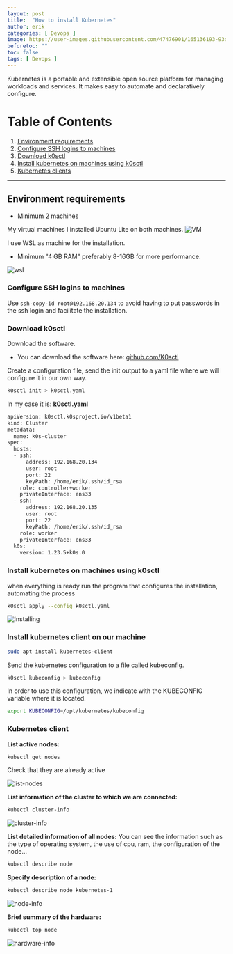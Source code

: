 ```yaml
---
layout: post
title:  "How to install Kubernetes"
author: erik
categories: [ Devops ]
image: https://user-images.githubusercontent.com/47476901/165136193-93dbbe6a-ff9e-488e-93f1-1e014f08abf6.jpg
beforetoc: ""
toc: false
tags: [ Devops ]
---
```

Kubernetes is a portable and extensible open source platform for managing workloads and services. It makes easy to automate and declaratively configure.

# Table of Contents
1. [Environment requirements](#requirements)
2. [Configure SSH logins to machines](#confighostsssh)
3. [Download k0sctl](#downloadK0sctl)
4. [Install kubernetes on machines using k0sctl](#installkuberneteshosts)<br>
5. [Kubernetes clients](#Kubernetesclient)

---

## Environment requirements  <a name="requirements"></a>
- Minimum 2 machines

My virtual machines
I installed Ubuntu Lite on both machines.
![VM](https://user-images.githubusercontent.com/47476901/165136286-5466bfdf-0ae2-4cbf-b358-dedf31eb9406.png)

I use WSL as machine for the installation.
- Minimum "4 GB RAM" preferably 8-16GB for more performance.

![wsl](https://user-images.githubusercontent.com/47476901/165136298-8ff550a2-ee8d-4383-8ab4-62792dfec457.png)

### Configure SSH logins to machines <a name="confighostsssh"></a>
Use  `ssh-copy-id root@192.168.20.134` to avoid having to put passwords in the ssh login and facilitate the installation.

### Download k0sctl <a name="downloadK0sctl"></a>
Download the software.
- You can download the software here: [github.com/K0sctl](https://github.com/k0sproject/k0sctl)

Create a configuration file, send the init output to a yaml file where we will configure it in our own way.
```bash
k0sctl init > k0sctl.yaml
```
In my case it is: **k0sctl.yaml**
```bash
apiVersion: k0sctl.k0sproject.io/v1beta1
kind: Cluster
metadata:
  name: k0s-cluster
spec:
  hosts:
  - ssh:
      address: 192.168.20.134
      user: root
      port: 22
      keyPath: /home/erik/.ssh/id_rsa
    role: controller+worker
    privateInterface: ens33
  - ssh:
      address: 192.168.20.135
      user: root
      port: 22
      keyPath: /home/erik/.ssh/id_rsa
    role: worker
    privateInterface: ens33
  k0s:
    version: 1.23.5+k0s.0
```

### Install kubernetes on machines using k0sctl <a name="installkuberneteshosts"></a>
when everything is ready run the program that configures the installation, automating the process

```bash
k0sctl apply --config k0sctl.yaml
```

![Installing](https://user-images.githubusercontent.com/47476901/165136327-31092a45-200b-4694-a202-f449beabad63.png)


### Install kubernetes client on our machine <a name="installkuberneteshosts"></a>
```bash
sudo apt install kubernetes-client
```
Send the kubernetes configuration to a file called kubeconfig.
```bash
k0sctl kubeconfig > kubeconfig
```

In order to use this configuration, we indicate with the KUBECONFIG variable where it is located.
```bash
export KUBECONFIG=/opt/kubernetes/kubeconfig
```
### Kubernetes client <a name="Kubernetesclient"></a>
**List active nodes:**
```bash
kubectl get nodes
```
Check that they are already active

![list-nodes](https://user-images.githubusercontent.com/47476901/165136351-c17db351-0422-4309-a240-de7f94005476.png)


**List information of the cluster to which we are connected:**

```bash
kubectl cluster-info
```

![cluster-info](https://user-images.githubusercontent.com/47476901/165136364-97c99f98-ae7e-480a-8a42-fe86a51335b9.png)


**List detailed information of all nodes:**
You can see the information such as the type of operating system, the use of cpu, ram, the configuration of the node...

```bash
kubectl describe node
```

**Specify description of a node:**

```bash
kubectl describe node kubernetes-1 
```

![node-info](https://user-images.githubusercontent.com/47476901/165136388-0ca6419e-1d8b-4324-9ea2-28f0e9f6ba17.png)


**Brief summary of the hardware:**
```bash
kubectl top node
```
![hardware-info](https://user-images.githubusercontent.com/47476901/165136407-41c99a3d-127c-477b-8936-871793002979.png)
